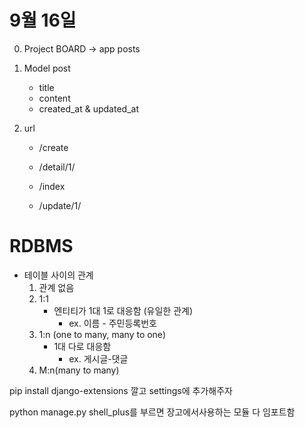 # 9월 16일

0. Project BOARD -> app posts

1. Model post

   - title
   - content
   - created_at & updated_at

2. url

   - /create

   - /detail/1/

   - /index

   - /update/1/

     



# RDBMS

- 테이블 사이의 관계
  1. 관계 없음
  2. 1:1
     - 엔티티가 1대 1로 대응함 (유일한 관계)
       - ex. 이름 - 주민등록번호
  3. 1:n (one to many, many to one)
     - 1대 다로 대응함
       - ex. 게시글-댓글
  4. M:n(many to many)





pip install django-extensions 깔고 settings에 추가해주자

python manage.py shell_plus를 부르면 장고에서사용하는 모듈 다 임포트함